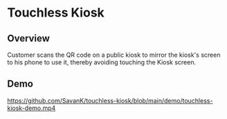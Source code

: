 # Touchless Kiosk

## Overview
Customer scans the QR code on a public kiosk to mirror the kiosk's screen to his phone to use it, thereby avoiding touching the Kiosk screen.

## Demo
https://github.com/SavanK/touchless-kiosk/blob/main/demo/touchless-kiosk-demo.mp4
